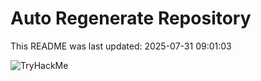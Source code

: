 # Auto Regenerate Repository

This README was last updated: 2025-07-31 09:01:03

 ![TryHackMe](https://tryhackme.com/badge/533634)